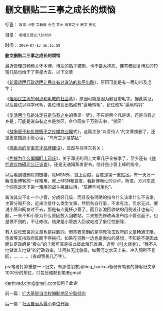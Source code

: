 # 删文删贴二三事之成长的烦恼

标签： `股票` `小管` `次新股` `仓位` `莱士` `乌有之乡` `删文` `删贴` 

目录： `唱唱反调之八卦时评`

时间： `2009-07-13 16:15:59`

**删文删贴二三事之成长的烦恼**

最近管理员频频关怀本博。博友的贴子被删，也不要太抱怨，连笔者回复博友的短短几贴也给干了零星大吉。以下文章

《[新闻透明行政透明让民众有讨说法的和平出路](http://hi.baidu.com/darthchn/blog/item/f29c7acf527aad0a92457e96.html)》，原因可能是有一两句带及毛字；

《[怪胎民主派的弱点和毛教的社会基](http://hi.baidu.com/darthchn/blog/item/0c1a63b59081627a8bd4b2bc.html)》，原因可能是因为题目带毛字。据此实证，以后尝试以羽字代毛，各位博友出贴如有“遍地鸡毛”，记住改写“遍地鸡羽”

《[复活两个凡是注定只是乌有之乡的](http://hi.baidu.com/darthchn/blog/item/369488acf4033d004a36d633.html)黄梁一梦》，不只是两个凡是讳，还是乌有之乡是；可能是说乌有之乡是禁区，各位网友千万别去啦，“禁区”

《[战争贩子和仇恨贩子之传媒商业模](http://hi.baidu.com/darthchn/blog/item/ed4ad95838c09f232934f03c.html)式》，这篇主张“以善待人”的文章挨删了，还是善意揣测小管心理，“乌有之乡是禁区”

《[偶象派的军事天才品牌建设](http://hi.baidu.com/darthchn/blog/item/1258a6310e58f390a9018e8c.html)》，显然与羽泽东有关；

《[色狼为什么偏偏盯上邓氏](http://cid-36d976e82bb7123d.spaces.live.com/blog/cns!36D976E82BB7123D!183.entry#post)》，关于邓氏的网上文章几乎全被拿了，至少还有《[律师建议妨碍司公正调查](http://hi.baidu.com/darthchn/blog/item/1f4d6d2b6d7c1192033bf6d7.html)》，还是无通知蒸发密令。估计是小管上峰的指令。

以后看到被删除的链接，除MSN外，就上百度，百度是第一重贴区。有一天万一新浪象博客网一样难用，就上MSN和百度，看新博地址的沙卢。附语，方兴东这个网真是天下第一难用的战斗英雄烂博，“孺博不可用也”。

新浪其实不止一个小管，分成好几级，而且没有明确的指令什么该拿什么不该拿。主管分周开会，近来注意什么类型文章，然后各自行事，不求有功，但求无过。要说小管和网友过不去，那是有点冤枉小管了。而且新浪回收站的用例设计也有问题，一来不知小管为什么原因放入回收站，二来想先修改再发布给小管点面子，也是做不到的，不让修改。结果是小管放入回收站成了象征性删除，

有人说张宏良的文章也是挨删的。但笔者见到的是羽教攻击政府的文章畅通无阻，笔者等支持政府反而不停挨打。如果在羽教一边也是类似的感想，不知是不是因此而认定政府是“极右”的？那可真是彼此彼此难兄难弟，这套《[引火烧身](../../../2009/5/5/控制舆论，等于引火烧身.md)》，“我不入地狱谁入地狱”的行政效率，让阿拉无比敬佩，如黄河之水天上来，冲入厕所不复回，…………（省却赞美几万字）。

ps:笔者打算重整一下旧文，有那位朋友用blog_backup备份有笔者的博客旧文章1000分的那位，打包压缩邮到笔者gmail

darthvad.chn@gmail.com如何？此谢



前一篇：[扩大基层自治权抑制地区分裂倾向](../../../2009/7/13/扩大基层自治权抑制地区分裂倾向.md)

后一篇：[社区自治从最小单位开始](../../../2009/7/13/社区自治从最小单位开始.md)
